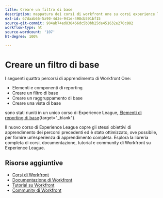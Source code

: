 ```yaml
---
title: Creare un filtro di base
description: mappatura dei corsi di workfront one su corsi experience league
exl-id: 67daab66-5a90-4d3e-941e-498cb591bf15
source-git-commit: 904ab74ed838466dc5b0bb25da451632e270c882
workflow-type: ht
source-wordcount: '107'
ht-degree: 100%

---
```


# Creare un filtro di base

I seguenti quattro percorsi di apprendimento di Workfront One:

* Elementi e componenti di reporting
* Creare un filtro di base
* Creare un raggruppamento di base
* Creare una vista di base

sono stati riuniti in un unico corso di Experience League, [Elementi di reporting di base](https://experienceleague.adobe.com/?recommended=Workfront-U-1-2022.1.reporting){target="_blank"}.

Il nuovo corso di Experience League copre gli stessi obiettivi di apprendimento dei percorsi precedenti ed è stato ottimizzato, ove possibile, per fornire un’esperienza di apprendimento completa.  Esplora la libreria completa di corsi, documentazione, tutorial e community di Workfront su Experience League.

## Risorse aggiuntive

* [Corsi di Workfront](https://experienceleague.adobe.com/?lang=it&amp;Solution=Workfront#courses)
* [Documentazione di Workfront](https://experienceleague.adobe.com/docs/workfront.html?lang=it)
* [Tutorial su Workfront](https://experienceleague.adobe.com/docs/workfront-learn/tutorials-workfront/home.html?lang=it)
* [Community di Workfront](https://experienceleaguecommunities.adobe.com/t5/workfront/ct-p/workfront)
